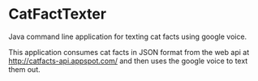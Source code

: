 # CatFactTexter
Java command line application for texting cat facts using google voice.

This application consumes cat facts in JSON format from the web api at http://catfacts-api.appspot.com/
and then uses the google voice to text them out.
